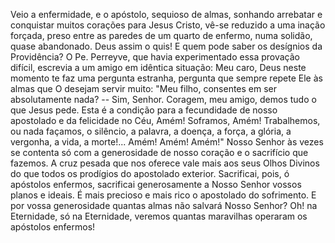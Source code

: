 Veio a enfermidade, e o apóstolo, sequioso de almas, sonhando arrebatar e conquistar muitos corações para Jesus Cristo, vê-se reduzido a uma inação forçada, preso entre as paredes de um quarto de enfermo, numa solidão, quase abandonado. Deus assim o quis! E quem pode saber os desígnios da Providência? O Pe. Perreyve, que havia experimentado essa provação difícil, escrevia a um amigo em idêntica situação: Meu caro, Deus neste momento te faz uma pergunta estranha, pergunta que sempre repete Ele às almas que O desejam servir muito: "Meu filho, consentes em ser absolutamente nada? -- Sim, Senhor. Coragem, meu amigo, demos tudo o que Jesus pede. Esta é a condição para a fecundidade de nosso apostolado e da felicidade no Céu, Amém! Soframos, Amém! Trabalhemos, ou nada façamos, o silêncio, a palavra, a doença, a força, a glória, a vergonha, a vida, a morte!\... Amém! Amém! Amém!" Nosso Senhor às vezes se contenta só com a generosidade de nosso coração e o sacrifício que fazemos. A cruz pesada que nos oferece vale mais aos seus Olhos Divinos do que todos os prodígios do apostolado exterior. Sacrificai, pois, ó apóstolos enfermos, sacrificai generosamente a Nosso Senhor vossos planos e ideais. É mais precioso e mais rico o apostolado do sofrimento. E por vossa generosidade quantas almas não salvará Nosso Senhor? Oh! na Eternidade, só na Eternidade, veremos quantas maravilhas operaram os apóstolos enfermos!